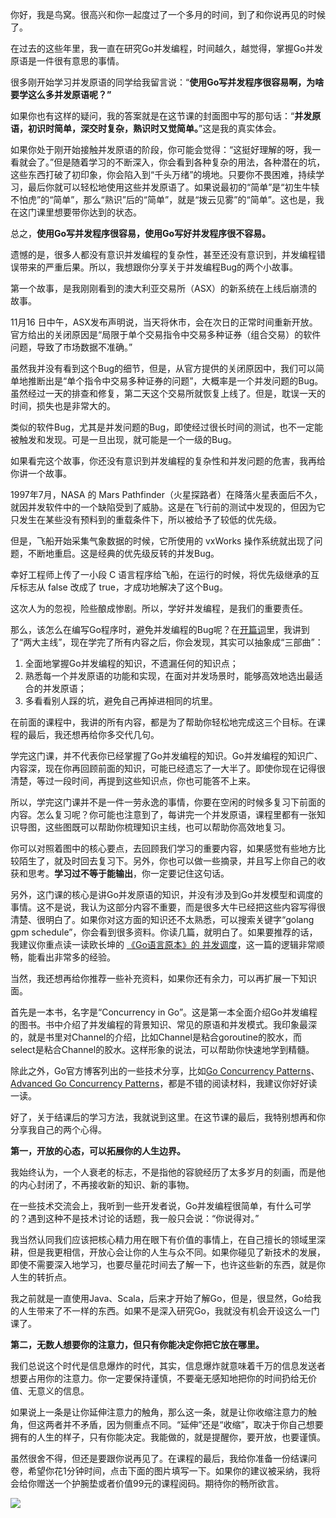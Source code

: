 你好，我是鸟窝。很高兴和你一起度过了一个多月的时间，到了和你说再见的时候了。

在过去的这些年里，我一直在研究Go并发编程，时间越久，越觉得，掌握Go并发原语是一件很有意思的事情。

很多刚开始学习并发原语的同学给我留言说：“**使用Go写并发程序很容易啊，为啥要学这么多并发原语呢？”**

如果你也有这样的疑问，我的答案就是在这节课的封面图中写的那句话：“**并发原语，初识时简单，深交时复杂，熟识时又觉简单。**”这是我的真实体会。

如果你处于刚开始接触并发原语的阶段，你可能会觉得：“这挺好理解的呀，我一看就会了。”但是随着学习的不断深入，你会看到各种复杂的用法，各种潜在的坑，这些东西打破了初印象，你会陷入到“千头万绪”的境地。只要你不畏困难，持续学习，最后你就可以轻松地使用这些并发原语了。如果说最初的“简单”是“初生牛犊不怕虎”的“简单”，那么“熟识”后的“简单”，就是“拨云见雾”的“简单”。这也是，我在这门课里想要带你达到的状态。

总之，**使用Go写并发程序很容易，使用Go写好并发程序很不容易。**

遗憾的是，很多人都没有意识并发编程的复杂性，甚至还没有意识到，并发编程错误带来的严重后果。所以，我想跟你分享关于并发编程Bug的两个小故事。

<!-- [[[read_end]]] -->

第一个故事，是我刚刚看到的澳大利亚交易所（ASX）的新系统在上线后崩溃的故事。

11月16 日中午，ASX发布声明说，当天将休市，会在次日的正常时间重新开放。官方给出的关闭原因是“局限于单个交易指令中交易多种证券（组合交易）的软件问题，导致了市场数据不准确。”

虽然我并没有看到这个Bug的细节，但是，从官方提供的关闭原因中，我们可以简单地推断出是“单个指令中交易多种证券的问题”，大概率是一个并发问题的Bug。虽然经过一天的排查和修复，第二天这个交易所就恢复上线了。但是，耽误一天的时间，损失也是非常大的。

类似的软件Bug，尤其是并发问题的Bug，即使经过很长时间的测试，也不一定能被触发和发现。可是一旦出现，就可能是一个一级的Bug。

如果看完这个故事，你还没有意识到并发编程的复杂性和并发问题的危害，我再给你讲一个故事。

1997年7月，NASA 的 Mars Pathfinder（火星探路者）在降落火星表面后不久，就因并发软件中的一个缺陷受到了威胁。这是在飞行前的测试中发现的，但因为它只发生在某些没有预料到的重载条件下，所以被给予了较低的优先级。

但是，飞船开始采集气象数据的时候，它所使用的 vxWorks 操作系统就出现了问题，不断地重启。这是经典的优先级反转的并发Bug。

幸好工程师上传了一小段 C 语言程序给飞船，在运行的时候，将优先级继承的互斥标志从 false 改成了 true，才成功地解决了这个Bug。

这次人为的忽视，险些酿成惨剧。所以，学好并发编程，是我们的重要责任。

那么，该怎么在编写Go程序时，避免并发编程的Bug呢？在[开篇词](https://time.geekbang.org/column/article/294849)里，我讲到了“两大主线”，现在学完了所有内容之后，你会发现，其实可以抽象成“三部曲”：

1.  全面地掌握Go并发编程的知识，不遗漏任何的知识点；
2.  熟悉每一个并发原语的功能和实现，在面对并发场景时，能够高效地选出最适合的并发原语；
3.  多看看别人踩的坑，避免自己再掉进相同的坑里。

在前面的课程中，我讲的所有内容，都是为了帮助你轻松地完成这三个目标。在课程的最后，我还想再给你多交代几句。

学完这门课，并不代表你已经掌握了Go并发编程的知识。Go并发编程的知识广、内容深，现在你再回顾前面的知识，可能已经遗忘了一大半了。即使你现在记得很清楚，等过一段时间，再提到这些知识点，你也可能答不上来。

所以，学完这门课并不是一件一劳永逸的事情，你要在空闲的时候多复习下前面的内容。怎么复习呢？你可能也注意到了，每讲完一个并发原语，课程里都有一张知识导图，这些图既可以帮助你梳理知识主线，也可以帮助你高效地复习。

你可以对照着图中的核心要点，去回顾我们学习的重要内容，如果感觉有些地方比较陌生了，就及时回去复习下。另外，你也可以做一些摘录，并且写上你自己的收获和思考。**学习过不等于能输出**，你一定要记住这句话。

另外，这门课的核心是讲Go并发原语的知识，并没有涉及到Go并发模型和调度的事情。这不是说，我认为这部分内容不重要，而是很多大牛已经把这些内容写得很清楚、很明白了。如果你对这方面的知识还不太熟悉，可以搜索关键字“golang gpm schedule”，你会看到很多资料。你读几篇，就明白了。如果要推荐的话，我建议你重点读一读欧长坤的 [《Go语言原本》的 并发调度](https://golang.design/under-the-hood/zh-cn/part2runtime/ch06sched/)，这一篇的逻辑非常顺畅，能看出非常多的经验。

当然，我还想再给你推荐一些补充资料，如果你还有余力，可以再扩展一下知识面。

首先是一本书，名字是“Concurrency in Go”。这是第一本全面介绍Go并发编程的图书。书中介绍了并发编程的背景知识、常见的原语和并发模式。我印象最深的，就是书里对Channel的介绍，比如Channel是粘合goroutine的胶水，而select是粘合Channel的胶水。这样形象的说法，可以帮助你快速地学到精髓。

除此之外，Go官方博客列出的一些技术分享，比如[Go Concurrency Patterns](https://www.youtube.com/watch?v=f6kdp27TYZs)、[Advanced Go Concurrency Patterns](https://www.youtube.com/watch?v=QDDwwePbDtw)，都是不错的阅读材料，我建议你好好读一读。

好了，关于结课后的学习方法，我就说到这里。在这节课的最后，我特别想再和你分享我自己的两个心得。

**第一，开放的心态，可以拓展你的人生边界。**

我始终认为，一个人衰老的标志，不是指他的容貌经历了太多岁月的刻画，而是他的内心封闭了，不再接收新的知识、新的事物。

在一些技术交流会上，我听到一些开发者说，Go并发编程很简单，有什么可学的？遇到这种不是技术讨论的话题，我一般只会说：“你说得对。”

我当然认同我们应该把核心精力用在眼下有价值的事情上，在自己擅长的领域里深耕，但是我更相信，开放心会让你的人生与众不同。如果你碰见了新技术的发展，即使不需要深入地学习，也要尽量花时间去了解一下，也许这些新的东西，就是你人生的转折点。

我之前就是一直使用Java、Scala，后来才开始了解Go，但是，很显然，Go给我的人生带来了不一样的东西。如果不是深入研究Go，我就没有机会开设这么一门课了。

**第二，无数人想要你的注意力，但只有你能决定你把它放在哪里。**

我们总说这个时代是信息爆炸的时代，其实，信息爆炸就意味着千万的信息发送者想要占用你的注意力。你一定要保持谨慎，不要毫无感知地把你的时间扔给无价值、无意义的信息。

如果说上一条是让你延伸注意力的触角，那么这一条，就是让你收缩注意力的触角，但这两者并不矛盾，因为侧重点不同。“延伸”还是“收缩”，取决于你自己想要拥有的人生的样子，只有你能决定。我能做的，就是提醒你，要开放，也要谨慎。

虽然很舍不得，但还是要跟你说再见了。在课程的最后，我给你准备一份结课问卷，希望你花1分钟时间，点击下面的图片填写一下。如果你的建议被采纳，我将会给你赠送一个护腕垫或者价值99元的课程阅码。期待你的畅所欲言。

[![](https://static001.geekbang.org/resource/image/2e/9b/2eab2acf71e5183e59ea9a10e08eee9b.jpg)](https://jinshuju.net/f/UQheYe)